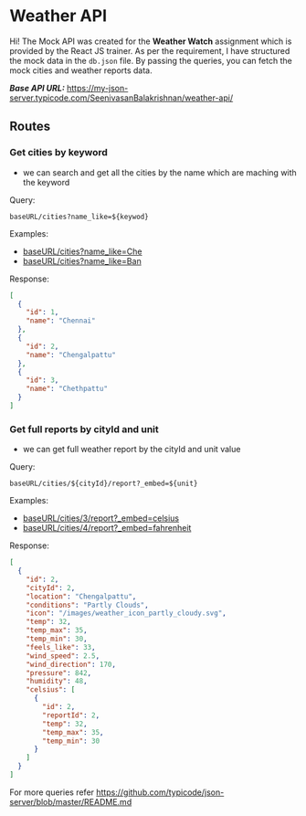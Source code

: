 
# Weather API

Hi!
The Mock API was created for the **Weather Watch** assignment which is provided by the React JS trainer. As per the requirement, I have structured the mock data in the `db.json` file. By passing the queries, you can fetch the mock cities and weather reports data.

***Base API URL:*** https://my-json-server.typicode.com/SeenivasanBalakrishnan/weather-api/

## Routes

### Get cities by keyword
- we can search and get all the cities by the name which are maching with the keyword 

Query:
```
baseURL/cities?name_like=${keywod}
```
Examples:
* [baseURL/cities?name_like=Che](https://my-json-server.typicode.com/SeenivasanBalakrishnan/weather-api/cities?name_like=Che)
* [baseURL/cities?name_like=Ban](https://my-json-server.typicode.com/SeenivasanBalakrishnan/weather-api/cities?name_like=Ban)

Response:
```json
[
  {
    "id": 1,
    "name": "Chennai"
  },
  {
    "id": 2,
    "name": "Chengalpattu"
  },
  {
    "id": 3,
    "name": "Chethpattu"
  }
]
```


### Get full reports by cityId and unit
- we can get full weather report by the cityId and unit value

Query:
```
baseURL/cities/${cityId}/report?_embed=${unit}
```
Examples:
* [baseURL/cities/3/report?_embed=celsius](https://my-json-server.typicode.com/SeenivasanBalakrishnan/weather-api/cities/3/report?_embed=celsius)
* [baseURL/cities/4/report?_embed=fahrenheit](https://my-json-server.typicode.com/SeenivasanBalakrishnan/weather-api/cities/4/report?_embed=fahrenheit)

Response:
```json
[
  {
    "id": 2,
    "cityId": 2,
    "location": "Chengalpattu",
    "conditions": "Partly Clouds",
    "icon": "/images/weather_icon_partly_cloudy.svg",
    "temp": 32,
    "temp_max": 35,
    "temp_min": 30,
    "feels_like": 33,
    "wind_speed": 2.5,
    "wind_direction": 170,
    "pressure": 842,
    "humidity": 48,
    "celsius": [
      {
        "id": 2,
        "reportId": 2,
        "temp": 32,
        "temp_max": 35,
        "temp_min": 30
      }
    ]
  }
]
```

For more queries refer https://github.com/typicode/json-server/blob/master/README.md
